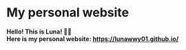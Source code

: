 # My personal website
**Hello! This is Luna! 👋🏻<br>**
**Here is my personal website: https://lunawwy01.github.io/**
